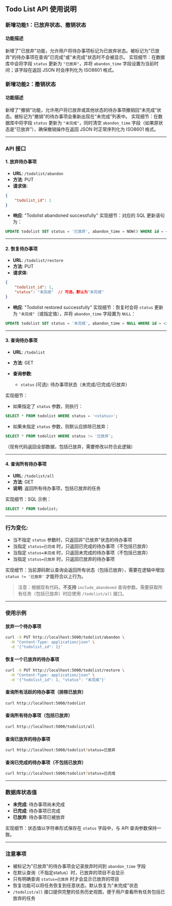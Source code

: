 ## Todo List API 使用说明

### 新增功能1：已放弃状态、撤销状态

#### 功能描述

新增了"已放弃"功能，允许用户将待办事项标记为已放弃状态。被标记为"已放弃"的待办事项在查询"已完成"或"未完成"状态时不会被显示。
实现细节：在数据库中会将字段 `status` 更新为 `"已放弃"`，并将 `abandon_time` 字段设置为当前时间；该字段在返回 JSON 时会序列化为 ISO8601 格式。


### 新增功能2：撤销状态

#### 功能描述

新增了"撤销"功能，允许用户将已放弃或其他状态的待办事项撤销回“未完成”状态。被标记为"撤销"的待办事项会重新出现在“未完成”列表中。
实现细节：在数据库中将字段 `status` 更新为 `"未完成"`，同时清空 `abandon_time` 字段（如果原状态是“已放弃”），确保撤销操作在返回 JSON 时正常序列化为 ISO8601 格式。


---

### API 接口

#### 1. 放弃待办事项

* **URL**: `/todolist/abandon`
* **方法**: PUT
* **请求体**:

```json
{
    "todolist_id": 1
}
```

* **响应**: "Todolist abandoned successfully"
  实现细节：对应的 SQL 更新语句为：

```sql
UPDATE todolist SET status = '已放弃', abandon_time = NOW() WHERE id = <id>;
```

---

#### 2. 恢复待办事项

* **URL**: `/todolist/restore`
* **方法**: PUT
* **请求体**:

```json
{
    "todolist_id": 1,
    "status": "未完成"  // 可选，默认为"未完成"
}
```

* **响应**: "Todolist restored successfully"
  实现细节：恢复时会将 `status` 更新为 `"未完成"`（或指定值），并将 `abandon_time` 字段置为 `NULL`：

```sql
UPDATE todolist SET status = '未完成', abandon_time = NULL WHERE id = <id>;
```

---

#### 3. 查询待办事项

* **URL**: `/todolist`
* **方法**: GET
* **查询参数**:

  * `status` (可选): 待办事项状态（未完成/已完成/已放弃）

实现细节：

* 如果指定了 `status` 参数，则执行：

```sql
SELECT * FROM todolist WHERE status = '<status>';
```

* 如果未指定 `status` 参数，则默认应排除已放弃：

```sql
SELECT * FROM todolist WHERE status != '已放弃';
```

（现有代码返回全部数据，包括已放弃，需要修改以符合此逻辑）

---

#### 4. 查询所有待办事项

* **URL**: `/todolist/all`
* **方法**: GET
* **说明**: 返回所有待办事项，包括已放弃的任务

实现细节：SQL 示例：

```sql
SELECT * FROM todolist;
```

---

### 行为变化:

* 当不指定 `status` 参数时，只返回非"已放弃"状态的待办事项
* 当指定 `status=已完成` 时，只返回已完成的待办事项（不包括已放弃）
* 当指定 `status=未完成` 时，只返回未完成的待办事项（不包括已放弃）
* 当指定 `status=已放弃` 时，只返回已放弃的待办事项

实现细节：当前源码默认查询会返回所有状态（包括已放弃），需要在逻辑中增加 `status != '已放弃'` 才能符合以上行为。

> 注意：根据现有代码，**不支持** `include_abandoned` 查询参数。需要获取所有任务（包括已放弃）时应使用 `/todolist/all` 接口。

---

### 使用示例

#### 放弃一个待办事项

```bash
curl -X PUT http://localhost:5000/todolist/abandon \
  -H "Content-Type: application/json" \
  -d '{"todolist_id": 1}'
```

#### 恢复一个已放弃的待办事项

```bash
curl -X PUT http://localhost:5000/todolist/restore \
  -H "Content-Type: application/json" \
  -d '{"todolist_id": 1, "status": "未完成"}'
```

#### 查询所有活跃的待办事项（排除已放弃）

```bash
curl http://localhost:5000/todolist
```

#### 查询所有待办事项（包括已放弃）

```bash
curl http://localhost:5000/todolist/all
```

#### 查询已放弃的待办事项

```bash
curl http://localhost:5000/todolist?status=已放弃
```

#### 查询已完成的待办事项（不包括已放弃）

```bash
curl http://localhost:5000/todolist?status=已完成
```

---

### 数据库状态值

* **未完成**: 待办事项尚未完成
* **已完成**: 待办事项已完成
* **已放弃**: 待办事项已被放弃

实现细节：状态值以字符串形式保存在 `status` 字段中，与 API 查询参数保持一致。

---

### 注意事项

* 被标记为"已放弃"的待办事项会记录放弃时间到 `abandon_time` 字段
* 在默认查询（不指定status）时，已放弃的项目不会显示
* 只有明确查询 `status=已放弃` 时才会显示已放弃的项目
* 恢复功能可以将任务恢复到任意状态，默认恢复为"未完成"状态
* `/todolist/all` 接口提供完整的任务历史视图，便于用户查看所有任务包括已放弃的任务


